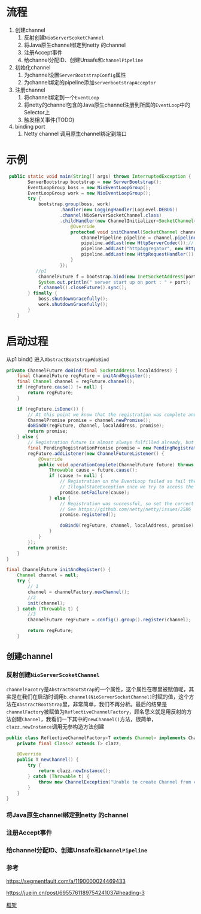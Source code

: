 # 流程

1. 创建channel
   1. 反射创建`NioServerScoketChannel`
   2. 将Java原生channel绑定到netty 的channel
   3. 注册Accept事件
   4. 给channel分配ID、创建Unsafe和`channelPipeline`
2. 初始化channel
   1. 为channel设置`ServerBootstrapConfig`属性
   2. 为channel绑定的pipeline添加`serverbootstrapAcceptor`
3. 注册channel
   1. 将channel绑定到一个`EventLoop`
   2. 将netty的channel包含的Java原生channel注册到所属的`EventLoop`中的Selector上
   3. 触发相关事件(TODO)
4. binding port
   1. Netty channel 调用原生channel绑定到端口

# 示例

```java
 public static void main(String[] args) throws InterruptedException {
        ServerBootstrap bootstrap = new ServerBootstrap();
        EventLoopGroup boss = new NioEventLoopGroup();
        EventLoopGroup work = new NioEventLoopGroup();
        try {
            bootstrap.group(boss, work)
                    .handler(new LoggingHandler(LogLevel.DEBUG))
                    .channel(NioServerSocketChannel.class)
                    .childHandler(new ChannelInitializer<SocketChannel>() {
                        @Override
                        protected void initChannel(SocketChannel channel) throws Exception {
                            ChannelPipeline pipeline = channel.pipeline();
                            pipeline.addLast(new HttpServerCodec());// http 编解码
                            pipeline.addLast("httpAggregator", new HttpObjectAggregator(512 * 1024)); // http 消息聚合器                                                                     512*1024为接收的最大contentlength
                            pipeline.addLast(new HttpRequestHandler());// 请求处理器
                        }
                    });
		   //p1
            ChannelFuture f = bootstrap.bind(new InetSocketAddress(port)).sync();
            System.out.println(" server start up on port : " + port);
            f.channel().closeFuture().sync();
        } finally {
            boss.shutdownGracefully();
            work.shutdownGracefully();
        }
    }
```

# 启动过程

从p1 bind() 进入`AbstractBootstrap#doBind` 

```java
private ChannelFuture doBind(final SocketAddress localAddress) {
    final ChannelFuture regFuture = initAndRegister();
    final Channel channel = regFuture.channel();
    if (regFuture.cause() != null) {
        return regFuture;
    }

    if (regFuture.isDone()) {
        // At this point we know that the registration was complete and successful.
        ChannelPromise promise = channel.newPromise();
        doBind0(regFuture, channel, localAddress, promise);
        return promise;
    } else {
        // Registration future is almost always fulfilled already, but just in case it's not.
        final PendingRegistrationPromise promise = new PendingRegistrationPromise(channel);
        regFuture.addListener(new ChannelFutureListener() {
            @Override
            public void operationComplete(ChannelFuture future) throws Exception {
                Throwable cause = future.cause();
                if (cause != null) {
                    // Registration on the EventLoop failed so fail the ChannelPromise directly to not cause an
                    // IllegalStateException once we try to access the EventLoop of the Channel.
                    promise.setFailure(cause);
                } else {
                    // Registration was successful, so set the correct executor to use.
                    // See https://github.com/netty/netty/issues/2586
                    promise.registered();

                    doBind0(regFuture, channel, localAddress, promise);
                }
            }
        });
        return promise;
    }
}

final ChannelFuture initAndRegister() {
    Channel channel = null;
    try {
        // 1
        channel = channelFactory.newChannel();
        //2
        init(channel);
    } catch (Throwable t) {
		//3
        ChannelFuture regFuture = config().group().register(channel);

        return regFuture;
    }
```



## 创建channel

### 反射创建`NioServerScoketChannel`

`channelFacotry`是`AbstractBootStrap`的一个属性，这个属性在哪里被赋值呢，其实是在我们在启动时调用`b.channel(NioServerSocketChannel)`时赋的值，这个方法在`AbstractBootStrap`里，非常简单，我们不再分析。最后的结果是`channelFactory`被赋值为`ReflectiveChannelFactory`，顾名思义就是用反射的方法创建`Channel`，我看们一下其中的`newChannel()`方法，很简单，`clazz.newInstance`调用无参构造方法创建

```java
public class ReflectiveChannelFactory<T extends Channel> implements ChannelFactory<T> {
    private final Class<? extends T> clazz;

    @Override
    public T newChannel() {
        try {
            return clazz.newInstance();
        } catch (Throwable t) {
            throw new ChannelException("Unable to create Channel from class " + clazz, t);
        }
    }
}

```



### 将Java原生channel绑定到netty 的channel

### 注册Accept事件

### 给channel分配ID、创建Unsafe和`channelPipeline`









### 参考

https://segmentfault.com/a/1190000024469433

https://juejin.cn/post/6955761189754241037#heading-3

[框架](https://www.processon.com/view/link/5fd066637d9c0830e8e57ccf)



